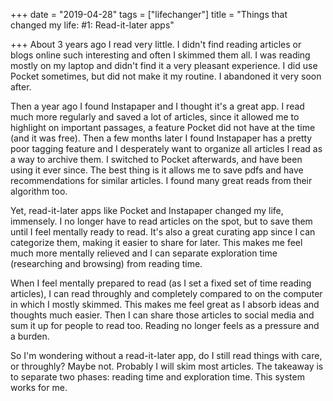 +++
date = "2019-04-28"
tags = ["lifechanger"]
title = "Things that changed my life: #1: Read-it-later apps"

+++
About 3 years ago I read very little. I didn't find reading articles or blogs online such interesting and often I skimmed them all. I was reading mostly on my laptop and didn't find it a very pleasant experience. I did use Pocket sometimes, but did not make it my routine. I abandoned it very soon after.

Then a year ago I found Instapaper and I thought it's a great app. I read much more regularly and saved a lot of articles, since it allowed me to highlight on important passages, a feature Pocket did not have at the time (and it was free). Then a few months later I found Instapaper has a pretty poor tagging feature and I desperately want to organize all articles I read as a way to archive them. I switched to Pocket afterwards, and have been using it ever since. The best thing is it allows me to save pdfs and have recommendations for similar articles. I found many great reads from their algorithm too.

Yet, read-it-later apps like Pocket and Instapaper changed my life, immensely. I no longer have to read articles on the spot, but to save them until I feel mentally ready to read. It's also a great curating app since I can categorize them, making it easier to share for later. This makes me feel much more mentally relieved and I can separate exploration time (researching and browsing) from reading time.

When I feel mentally prepared to read (as I set a fixed set of time reading articles), I can read throughly and completely compared to on the computer in which I mostly skimmed. This makes me feel great as I absorb ideas and thoughts much easier. Then I can share those articles to social media and sum it up for people to read too. Reading no longer feels as a pressure and a burden.

So I'm wondering without a read-it-later app, do I still read things with care, or throughly? Maybe not. Probably I will skim most articles. The takeaway is to separate two phases: reading time and exploration time. This system works for me.